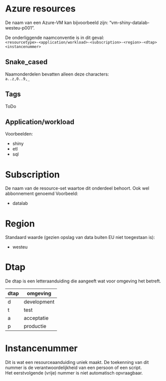 # Azure resources
De naam van een Azure-VM kan bijvoorbeeld zijn: “vm-shiny-datalab-westeu-p001”.<br>

De onderliggende naamconventie is in dit geval:<br>
`<resourcetype>-<application/workload>-<subscription>-<region>-<dtap><instancenummer>`

## Snake_cased
Naamonderdelen bevatten alleen deze characters:<br>`a..z,0..9,_`

## Tags
ToDo

## Application/workload
Voorbeelden:
* shiny
* etl
* sql

# Subscription
De naam van de resource-set waartoe dit onderdeel behoort. Ook wel abbonnement genoemd
Voorbeeld:
* datalab

# Region
Standaard waarde (gezien opslag van data buiten EU niet toegestaan is):
* westeu

# Dtap
De dtap is een letteraanduiding die aangeeft wat voor omgeving het betreft.

| dtap | omgeving |
|------|----------|
| d | development |
| t | test |
| a | acceptatie |
| p | productie |

# Instancenummer
Dit is wat een resourceaanduiding uniek maakt. De toekenning van dit nummer is de verantwoordelijkheid van een persoon of een script.<br>
Het eerstvolgende (vrije) nummer is niet automatisch opvraagbaar.

